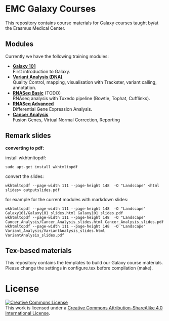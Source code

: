 # EMC Galaxy Courses

This repository contains course materials for Galaxy courses taught by/at the Erasmus Medical Center.

## Modules
Currently we have the following training modules:
- [**Galaxy 101**](Galaxy101)  
  First introduction to Galaxy.
- [**Variant Analysis (DNA)**](Variant_Analysis)  
  Quality Control, mapping, visualisation with Trackster, variant calling, annotation.
- [**RNASeq Basic**]() (TODO)  
  RNAseq analysis with Tuxedo pipeline (Bowtie, Tophat, Cufflinks).
- [**RNASeq Advanced**](Galaxy_RNA-Seq_DGE)  
  Differential Gene Expression Analysis.
- [**Cancer Analysis**](Cancer_Analysis)  
  Fusion Genes, Virtual Normal Correction, Reporting

## Remark slides

**converting to pdf:**

install wkhtmltopdf:

```
sudo apt-get install wkhtmltopdf
```

convert the slides:

```
wkhtmltopdf --page-width 111 --page-height 148  -O "Landscape" <html slides> outputslides.pdf
```

for example for the current modules with markdown slides:

```
wkhtmltopdf --page-width 111 --page-height 148  -O "Landscape" Galaxy101/Galaxy101_slides.html Galaxy101_slides.pdf
wkhtmltopdf --page-width 111 --page-height 148  -O "Landscape" Cancer_Analysis/Cancer_Analysis_slides.html Cancer_Analysis_slides.pdf
wkhtmltopdf --page-width 111 --page-height 148  -O "Landscape" Variant_Analysis/VariantAnalysis_slides.html VariantAnalysis_slides.pdf
```

## Tex-based materials
This repository contains the templates to build our Galaxy course materials.
Please change the settings in configure.tex before compilation (make).

# License
<a rel="license" href="http://creativecommons.org/licenses/by-sa/4.0/"><img alt="Creative Commons License" style="border-width:0" src="https://i.creativecommons.org/l/by-sa/4.0/88x31.png" /></a><br />This work is licensed under a <a rel="license" href="http://creativecommons.org/licenses/by-sa/4.0/">Creative Commons Attribution-ShareAlike 4.0 International License</a>.
